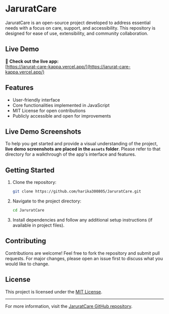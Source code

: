 # JaruratCare

JaruratCare is an open-source project developed to address essential needs with a focus on care, support, and accessibility. This repository is designed for ease of use, extensibility, and community collaboration.

## Live Demo

🚀 **Check out the live app:**  
[https://jarurat-care-kappa.vercel.app/](https://jarurat-care-kappa.vercel.app/)

## Features

- User-friendly interface
- Core functionalities implemented in JavaScript
- MIT License for open contributions
- Publicly accessible and open for improvements

## Live Demo Screenshots

To help you get started and provide a visual understanding of the project, **live demo screenshots are placed in the `assets` folder**. Please refer to that directory for a walkthrough of the app's interface and features.

## Getting Started

1. Clone the repository:
   ```bash
   git clone https://github.com/harika300805/JaruratCare.git
   ```
2. Navigate to the project directory:
   ```bash
   cd JaruratCare
   ```
3. Install dependencies and follow any additional setup instructions (if available in project files).

## Contributing

Contributions are welcome! Feel free to fork the repository and submit pull requests. For major changes, please open an issue first to discuss what you would like to change.

## License

This project is licensed under the [MIT License](LICENSE).

---

For more information, visit the [JaruratCare GitHub repository](https://github.com/harika300805/JaruratCare).
